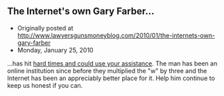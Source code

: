 ## The Internet's own Gary Farber...

 * Originally posted at http://www.lawyersgunsmoneyblog.com/2010/01/the-internets-own-gary-farber
 * Monday, January 25, 2010

...has hit [hard times and could use your assistance](http://amygdalagf.blogspot.com/2010/01/health-care-reform-wont-save-me.html).  The man has been an online institution since before they multiplied the "w" by three and the Internet has been an appreciably better place for it.  Help him continue to keep us honest if you can.